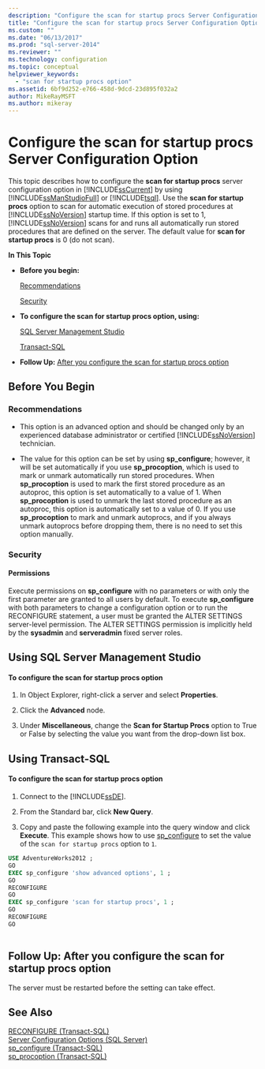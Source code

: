 ```yaml
---
description: "Configure the scan for startup procs Server Configuration Option"
title: "Configure the scan for startup procs Server Configuration Option | Microsoft Docs"
ms.custom: ""
ms.date: "06/13/2017"
ms.prod: "sql-server-2014"
ms.reviewer: ""
ms.technology: configuration
ms.topic: conceptual
helpviewer_keywords: 
  - "scan for startup procs option"
ms.assetid: 6bf9d252-e766-458d-9dcd-23d895f032a2
author: MikeRayMSFT
ms.author: mikeray
---
```

# Configure the scan for startup procs Server Configuration Option
  This topic describes how to configure the **scan for startup procs** server configuration option in [!INCLUDE[ssCurrent](../../includes/sscurrent-md.md)] by using [!INCLUDE[ssManStudioFull](../../includes/ssmanstudiofull-md.md)] or [!INCLUDE[tsql](../../includes/tsql-md.md)]. Use the **scan for startup procs** option to scan for automatic execution of stored procedures at [!INCLUDE[ssNoVersion](../../includes/ssnoversion-md.md)] startup time. If this option is set to 1, [!INCLUDE[ssNoVersion](../../includes/ssnoversion-md.md)] scans for and runs all automatically run stored procedures that are defined on the server. The default value for **scan for startup procs** is 0 (do not scan).  
  
 **In This Topic**  
  
-   **Before you begin:**  
  
     [Recommendations](#Recommendations)  
  
     [Security](#Security)  
  
-   **To configure the scan for startup procs option, using:**  
  
     [SQL Server Management Studio](#SSMSProcedure)  
  
     [Transact-SQL](#TsqlProcedure)  
  
-   **Follow Up:**  [After you configure the scan for startup procs option](#FollowUp)  
  
##  <a name="BeforeYouBegin"></a> Before You Begin  
  
###  <a name="Recommendations"></a> Recommendations  
  
-   This option is an advanced option and should be changed only by an experienced database administrator or certified [!INCLUDE[ssNoVersion](../../includes/ssnoversion-md.md)] technician.  
  
-   The value for this option can be set by using **sp_configure**; however, it will be set automatically if you use **sp_procoption**, which is used to mark or unmark automatically run stored procedures. When **sp_procoption** is used to mark the first stored procedure as an autoproc, this option is set automatically to a value of 1. When **sp_procoption** is used to unmark the last stored procedure as an autoproc, this option is automatically set to a value of 0. If you use **sp_procoption** to mark and unmark autoprocs, and if you always unmark autoprocs before dropping them, there is no need to set this option manually.  
  
###  <a name="Security"></a> Security  
  
####  <a name="Permissions"></a> Permissions  
 Execute permissions on **sp_configure** with no parameters or with only the first parameter are granted to all users by default. To execute **sp_configure** with both parameters to change a configuration option or to run the RECONFIGURE statement, a user must be granted the ALTER SETTINGS server-level permission. The ALTER SETTINGS permission is implicitly held by the **sysadmin** and **serveradmin** fixed server roles.  
  
##  <a name="SSMSProcedure"></a> Using SQL Server Management Studio  
  
#### To configure the scan for startup procs option  
  
1.  In Object Explorer, right-click a server and select **Properties**.  
  
2.  Click the **Advanced** node.  
  
3.  Under **Miscellaneous**, change the **Scan for Startup Procs** option to True or False by selecting the value you want from the drop-down list box.  
  
##  <a name="TsqlProcedure"></a> Using Transact-SQL  
  
#### To configure the scan for startup procs option  
  
1.  Connect to the [!INCLUDE[ssDE](../../includes/ssde-md.md)].  
  
2.  From the Standard bar, click **New Query**.  
  
3.  Copy and paste the following example into the query window and click **Execute**. This example shows how to use [sp_configure](/sql/relational-databases/system-stored-procedures/sp-configure-transact-sql) to set the value of the `scan for startup procs` option to `1`.  
  
```sql  
USE AdventureWorks2012 ;  
GO  
EXEC sp_configure 'show advanced options', 1 ;  
GO  
RECONFIGURE  
GO  
EXEC sp_configure 'scan for startup procs', 1 ;  
GO  
RECONFIGURE  
GO  
  
```  
  
##  <a name="FollowUp"></a> Follow Up: After you configure the scan for startup procs option  
 The server must be restarted before the setting can take effect.  
  
## See Also  
 [RECONFIGURE &#40;Transact-SQL&#41;](/sql/t-sql/language-elements/reconfigure-transact-sql)   
 [Server Configuration Options &#40;SQL Server&#41;](server-configuration-options-sql-server.md)   
 [sp_configure &#40;Transact-SQL&#41;](/sql/relational-databases/system-stored-procedures/sp-configure-transact-sql)   
 [sp_procoption &#40;Transact-SQL&#41;](/sql/relational-databases/system-stored-procedures/sp-procoption-transact-sql)  
  
  
